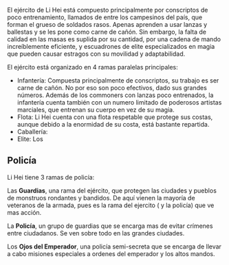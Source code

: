 El ejército de Li Hei está compuesto principalmente por conscriptos de poco entrenamiento, llamados de entre los campesinos del país, que forman el grueso de soldados rasos. Apenas aprenden a usar lanzas y ballestas y se les pone como carne de cañón.
Sin embargo, la falta de calidad en las masas es suplida por su cantidad, por una cadena de mando increíblemente eficiente, y escuadrones de elite especializados en magia que pueden causar estragos con su movilidad y adaptabilidad.

El ejército está organizado en 4 ramas paralelas principales:
+ Infantería: Compuesta principalmente de conscriptos, su trabajo es ser carne de cañón. No por eso son poco efectivos, dado sus grandes números. Además de los commoners con lanzas poco entrenados, la infantería cuenta también con un numero limitado de poderosos artistas marciales, que entrenan su cuerpo en vez de su magia.
+ Flota: Li Hei cuenta con una flota respetable que protege sus costas, aunque debido a la enormidad de su costa, está bastante repartida.
+ Caballería: 
+ Elite: Los 

## Policía
Li Hei tiene 3 ramas de policía:

Las **Guardias**, una rama del ejército, que protegen las ciudades y pueblos de monstruos rondantes y bandidos. De aquí vienen la mayoría de veteranos de la armada, pues es la rama del ejercito ( y la policía) que ve mas acción.

La **Policía**, un grupo de guardias que se encarga mas de evitar crímenes entre ciudadanos. Se ven sobre todo en las grandes ciudades.

Los **Ojos del Emperador**, una policía semi-secreta que se encarga de llevar a cabo misiones especiales a ordenes del emperador y los altos mandos.